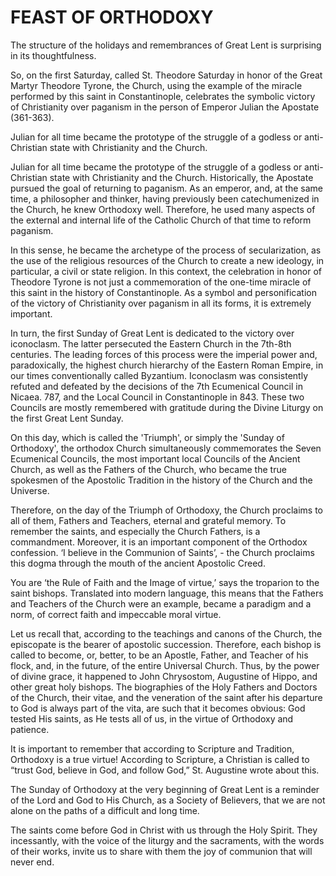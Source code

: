 # FEAST OF ORTHODOXY

The structure of the holidays and remembrances of Great Lent is surprising in its thoughtfulness.

So, on the first Saturday, called St. Theodore Saturday in honor of the Great Martyr Theodore Tyrone, the Church, using the example of the miracle performed by this saint in Constantinople, celebrates the symbolic victory of Christianity over paganism in the person of Emperor Julian the Apostate (361-363).

Julian for all time became the prototype of the struggle of a godless or anti-Christian state with Christianity and the Church.

Julian for all time became the prototype of the struggle of a godless or anti-Christian state with Christianity and the Church. Historically, the Apostate pursued the goal of returning to paganism. As an emperor, and, at the same time, a philosopher and thinker, having previously been catechumenized in the Church, he knew Orthodoxy well. Therefore, he used many aspects of the external and internal life of the Catholic Church of that time to reform paganism.

In this sense, he became the archetype of the process of secularization, as the use of the religious resources of the Church to create a new ideology, in particular, a civil or state religion. In this context, the celebration in honor of Theodore Tyrone is not just a commemoration of the one-time miracle of this saint in the history of Constantinople. As a symbol and personification of the victory of Christianity over paganism in all its forms, it is extremely important.

In turn, the first Sunday of Great Lent is dedicated to the victory over iconoclasm. The latter persecuted the Eastern Church in the 7th-8th centuries. The leading forces of this process were the imperial power and, paradoxically, the highest church hierarchy of the Eastern Roman Empire, in our times conventionally called Byzantium. Iconoclasm was consistently refuted and defeated by the decisions of the 7th Ecumenical Council in Nicaea. 787, and the Local Council in Constantinople in 843. These two Councils are mostly remembered with gratitude during the Divine Liturgy on the first Great Lent Sunday.

On this day, which is called the 'Triumph', or simply the 'Sunday of Orthodoxy', the orthodox Church simultaneously commemorates the Seven Ecumenical Councils, the most important local Councils of the Ancient Church, as well as the Fathers of the Church, who became the true spokesmen of the Apostolic Tradition in the history of the Church and the Universe.

Therefore, on the day of the Triumph of Orthodoxy, the Church proclaims to all of them, Fathers and Teachers, eternal and grateful memory. To remember the saints, and especially the Church Fathers, is a commandment. Moreover, it is an important component of the Orthodox confession. ‘I believe in the Communion of Saints’, - the Church proclaims this dogma through the mouth of the ancient Apostolic Creed.

You are ‘the Rule of Faith and the Image of virtue,’ says the troparion to the saint bishops. Translated into modern language, this means that the Fathers and Teachers of the Church were an example, became a paradigm and a norm, of correct faith and impeccable moral virtue.

Let us recall that, according to the teachings and canons of the Church, the episcopate is the bearer of apostolic succession. Therefore, each bishop is called to become, or, better, to be an Apostle, Father, and Teacher of his flock, and, in the future, of the entire Universal Church. Thus, by the power of divine grace, it happened to John Chrysostom, Augustine of Hippo, and other great holy bishops. The biographies of the Holy Fathers and Doctors of the Church, their vitae, and the veneration of the saint after his departure to God is always part of the vita, are such that it becomes obvious: God tested His saints, as He tests all of us, in the virtue of Orthodoxy and patience.

It is important to remember that according to Scripture and Tradition, Orthodoxy is a true virtue! According to Scripture, a Christian is called to “trust God, believe in God, and follow God,” St. Augustine wrote about this.

The Sunday of Orthodoxy at the very beginning of Great Lent is a reminder of the Lord and God to His Church, as a Society of Believers, that we are not alone on the paths of a difficult and long time.

The saints come before God in Christ with us through the Holy Spirit. They incessantly, with the voice of the liturgy and the sacraments, with the words of their works, invite us to share with them the joy of communion that will never end.
